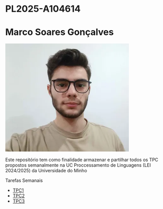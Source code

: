 # PL2025-A104614

# Marco Soares Gonçalves

![Alt text](image.PNG)

Este repositório tem como finalidade armazenar e partilhar todos os TPC propostos semanalmente na UC Proccessamento de Linguagens (LEI 2024/2025) da Universidade do Minho

Tarefas Semanais

- [TPC1](https://github.com/MarcoGoncalves123/PL2025-A104614/tree/main/TPC1) 
- [TPC2](https://github.com/MarcoGoncalves123/PL2025-A104614/tree/main/TPC2)
- [TPC3](https://github.com/MarcoGoncalves123/PL2025-A104614/tree/main/TPC3) 

